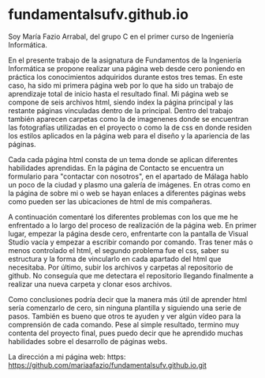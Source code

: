 # fundamentalsufv.github.io
Soy María Fazio Arrabal, del grupo C en el primer curso de Ingeniería Informática.

En el presente trabajo de la asignatura de Fundamentos de la Ingeniería Informática se propone realizar una página web desde cero poniendo en práctica los conocimientos adquiridos durante estos tres temas. En este caso, ha sido mi primera página web por lo que ha sido un trabajo de aprendizaje total de inicio hasta el resultado final. Mi página web se compone de seis archivos html, siendo index la página principal y las restante páginas vinculadas dentro de la principal. Dentro del trabajo también aparecen carpetas como la de imagenenes donde se encuentran las fotografías utilizadas en el proyecto o como la de css en donde residen los estilos aplicados en la página web para el diseño y la apariencia de las páginas. 

Cada cada página html consta de un tema donde se aplican diferentes habilidades aprendidas. En la página de Contacto se encuentra un formulario para "contactar con nosotros", en el apartado de Málaga hablo un poco de la ciudad y plasmo una galería de imágenes. En otras como en la página de sobre mi o web se hayan enlaces a diferentes páginas webs como pueden ser las ubicaciones de html de mis compañeras. 

A continuación comentaré los diferentes problemas con los que me he enfrentado a lo largo del proceso de realización de la página web. En primer lugar, empezar la página desde cero, enfrentarte con la pantalla de Visual Studio vacía y empezar a escribir comando por comando. Tras tener más o menos controlado el html, el segundo problema fue el css, saber su estructura y la forma de vincularlo en cada apartado del html que necesitaba. Por último, subir los archivos y carpetas al repositorio de github. No conseguía que me detectara el repositorio llegando finalmente a realizar una nueva carpeta y clonar esos archivos. 

Como conclusiones podría decir que la manera más útil de aprender html sería comenzarlo de cero, sin ninguna plantilla y siguiendo una serie de pasos. También es bueno que otros te ayuden y ver algún vídeo para la comprensión de cada comando. Pese al simple resultado, termino muy contenta del proyecto final, pues puedo decir que he aprendido muchas habilidades sobre el desarrollo de páginas webs. 

La dirección a mi página web: https: https://github.com/mariaafazio/fundamentalsufv.github.io.git
